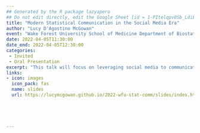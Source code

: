 ```yaml
---
## Generated by the R package lazyapero
## Do not edit directly, edit the Google Sheet [id = 1-PItelqpv0Sb_LdiEDqb8O3D_Roii5nVTL07IRVbRtA]
title: "Modern Statistical Communication in the Social Media Era"
author: "Lucy D'Agostino McGowan"
event: "Wake Forest University School of Medicine Department of Biostatistics and Data Science Seminar 2022"
date: 2022-04-05T11:30:00
date_end: 2022-04-05T12:30:00
categories:
 - Invited
 - Oral Presentation
excerpt: "This talk will focus on leveraging social media to communicate statistical concepts. From summarizing other's content to promoting your own work, we will discuss best practices for effective statistical communication that simultaneously is clear, engaging, and understandable while remaining rigorous and mathematically correct. It is increasingly important for people to be able to sift through what is important and what is noise, what is evidence and what is an anecdote. This talk focuses on techniques to strike an appropriate balance, with specifics on how to communicate complex statistical concepts in an engaging manner without sacrificing truth and content."
links:
- icon: images
  icon_pack: fas
  name: slides
  url: https://lucymcgowan.github.io/2022-wfu-stat-comm/slides/index.html#1





---
```

